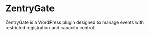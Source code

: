 # ZentryGate
ZentryGate is a WordPress plugin designed to manage events with restricted registration and capacity control.
